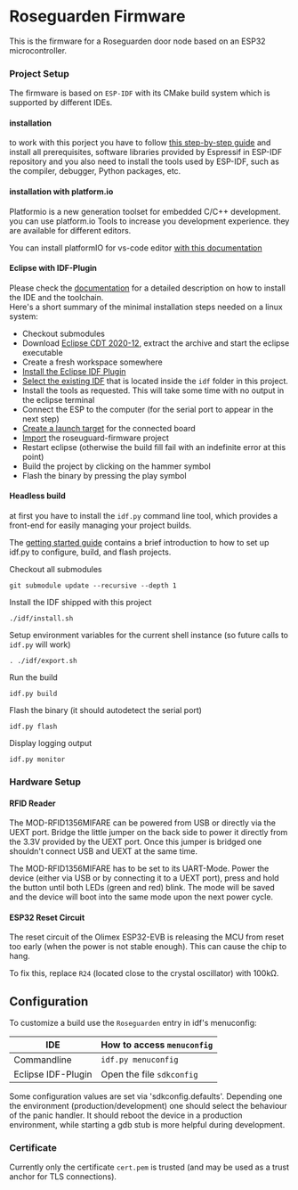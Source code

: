 Roseguarden Firmware
====================

This is the firmware for a Roseguarden door node based on an ESP32 microcontroller.

### Project Setup

The firmware is based on `ESP-IDF` with its CMake build system which is supported by different IDEs.

#### installation

to work with this porject you have to follow [this step-by-step guide](https://docs.espressif.com/projects/esp-idf/en/latest/esp32/get-started/index.html) and install all prerequisites, software libraries provided by Espressif in ESP-IDF repository and you also need to install the tools used by ESP-IDF, such as the compiler, debugger, Python packages, etc.

#### installation with platform.io

Platformio is a new generation toolset for embedded C/C++ development.
you can use platform.io Tools to increase you development experience. they are available for different editors.

You can install platformIO for vs-code editor [with this documentation](https://docs.platformio.org/en/latest/integration/ide/vscode.html#ide-vscode)


#### Eclipse with IDF-Plugin

Please check the [documentation](https://github.com/espressif/idf-eclipse-plugin) for a detailed description on how to install the IDE and the toolchain.  
Here's a short summary of the minimal installation steps needed on a linux system:

- Checkout submodules
- Download [Eclipse CDT 2020-12](https://www.eclipse.org/downloads/packages/release/2020-12/r/eclipse-ide-cc-developers), extract the archive and start the eclipse executable
- Create a fresh workspace somewhere
- [Install the Eclipse IDF Plugin](https://github.com/espressif/idf-eclipse-plugin#installing-idf-plugin-using-update-site-url)
- [Select the existing IDF](https://github.com/espressif/idf-eclipse-plugin#installing-esp-idf) that is located inside the `idf` folder in this project.
- Install the tools as requested. This will take some time with no output in the eclipse terminal
- Connect the ESP to the computer (for the serial port to appear in the next step)
- [Create a launch target](https://github.com/espressif/idf-eclipse-plugin#configuring-launch-target) for the connected board
- [Import](https://github.com/espressif/idf-eclipse-plugin#ImportProject) the roseuguard-firmware project
- Restart eclipse (otherwise the build fill fail with an indefinite error at this point)
- Build the project by clicking on the hammer symbol
- Flash the binary by pressing the play symbol

#### Headless build

at first you have to install the `idf.py` command line tool, which provides a front-end for easily managing your project builds.

The [getting started guide](https://docs.espressif.com/projects/esp-idf/en/latest/esp32/get-started/index.html#get-started-configure) contains a brief introduction to how to set up idf.py to configure, build, and flash projects.

Checkout all submodules

    git submodule update --recursive --depth 1

Install the IDF shipped with this project

    ./idf/install.sh

Setup environment variables for the current shell instance (so future calls to `idf.py` will work)

    . ./idf/export.sh

Run the build

    idf.py build

Flash the binary (it should autodetect the serial port)

    idf.py flash

Display logging output

    idf.py monitor


### Hardware Setup

#### RFID Reader

The MOD-RFID1356MIFARE can be powered from USB or directly via the UEXT port. Bridge the little jumper on the back side to power it directly from the 3.3V provided by the UEXT port. Once this jumper is bridged one shouldn't connect USB and UEXT at the same time.

The MOD-RFID1356MIFARE has to be set to its UART-Mode. Power the device (either via USB or by connecting it to a UEXT port), press and hold the button until both LEDs (green and red) blink. The mode will be saved and the device will boot into the same mode upon the next power cycle.

#### ESP32 Reset Circuit

The reset circuit of the Olimex ESP32-EVB is releasing the MCU from reset too early (when the power is not stable enough). This can cause the chip to hang.

To fix this, replace `R24` (located close to the crystal oscillator) with 100kΩ.

## Configuration

To customize a build use the `Roseguarden` entry in idf's menuconfig:

|IDE | How to access `menuconfig` |
|-|-|
| Commandline | `idf.py menuconfig` |
| Eclipse IDF-Plugin | Open the file `sdkconfig` |

Some configuration values are set via 'sdkconfig.defaults'. Depending one the environment (production/development) one should select the behaviour of the panic handler. It should reboot the device in a production environment, while starting a gdb stub is more helpful during development.

### Certificate

Currently only the certificate `cert.pem` is trusted (and may be used as a trust anchor for TLS connections).
